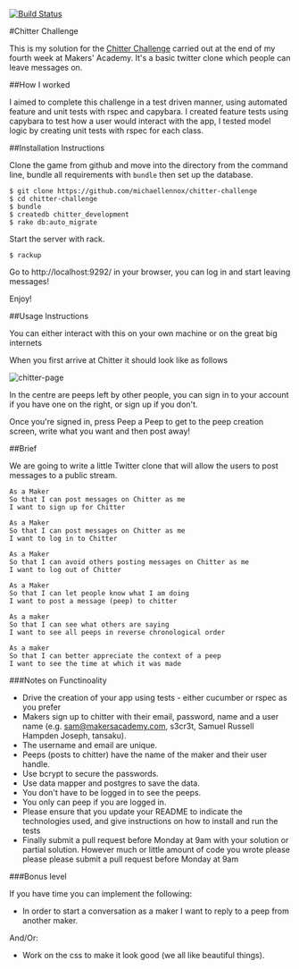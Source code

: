[![Build Status](https://travis-ci.org/michaellennox/chitter-challenge.svg)](https://travis-ci.org/michaellennox/chitter-challenge)

#Chitter Challenge

This is my solution for the [Chitter Challenge](https://github.com/michaellennox/chitter-challenge/blob/master/MAKERS_README.md) carried out at the end of my fourth week at Makers' Academy. It's a basic twitter clone which people can leave messages on.

##How I worked

I aimed to complete this challenge in a test driven manner, using automated feature and unit tests with rspec and capybara. I created feature tests using capybara to test how a user would interact with the app, I tested model logic by creating unit tests with rspec for each class.

##Installation Instructions

Clone the game from github and move into the directory from the command line, bundle all requirements with `bundle` then set up the database.

```
$ git clone https://github.com/michaellennox/chitter-challenge
$ cd chitter-challenge
$ bundle
$ createdb chitter_development
$ rake db:auto_migrate
```

Start the server with rack.

```
$ rackup
```

Go to http://localhost:9292/ in your browser, you can log in and start leaving messages!

Enjoy!

##Usage Instructions

You can either interact with this on your own machine or on the great big internets

When you first arrive at Chitter it should look like as follows

![chitter-page](http://i.imgur.com/AAFmbZM.png)

In the centre are peeps left by other people, you can sign in to your account if you have one on the right, or sign up if you don't.

Once you're signed in, press Peep a Peep to get to the peep creation screen, write what you want and then post away!

##Brief

We are going to write a little Twitter clone that will allow the users to post messages to a public stream.

```
As a Maker
So that I can post messages on Chitter as me
I want to sign up for Chitter

As a Maker
So that I can post messages on Chitter as me
I want to log in to Chitter

As a Maker
So that I can avoid others posting messages on Chitter as me
I want to log out of Chitter

As a Maker
So that I can let people know what I am doing  
I want to post a message (peep) to chitter

As a maker
So that I can see what others are saying  
I want to see all peeps in reverse chronological order

As a maker
So that I can better appreciate the context of a peep
I want to see the time at which it was made
```

###Notes on Functinoality

* Drive the creation of your app using tests - either cucumber or rspec as you prefer
* Makers sign up to chitter with their email, password, name and a user name (e.g. sam@makersacademy.com, s3cr3t, Samuel Russell Hampden Joseph, tansaku).
* The username and email are unique.
* Peeps (posts to chitter) have the name of the maker and their user handle.
* Use bcrypt to secure the passwords.
* Use data mapper and postgres to save the data.
* You don't have to be logged in to see the peeps.
* You only can peep if you are logged in.
* Please ensure that you update your README to indicate the technologies used, and give instructions on how to install and run the tests
* Finally submit a pull request before Monday at 9am with your solution or partial solution. However much or little amount of code you wrote please please please submit a pull request before Monday at 9am

###Bonus level

If you have time you can implement the following:

* In order to start a conversation as a maker I want to reply to a peep from another maker.

And/Or:

* Work on the css to make it look good (we all like beautiful things).
